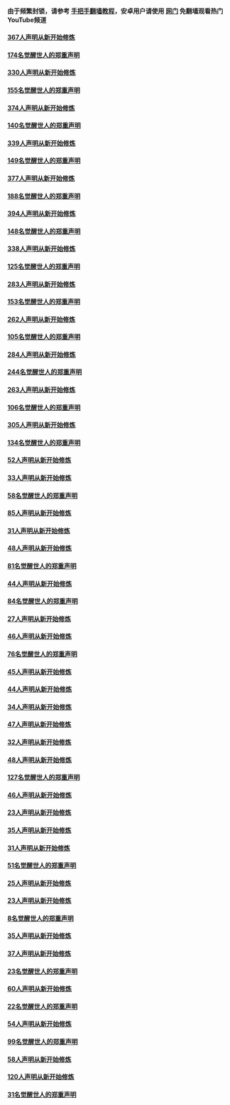 #### 由于频繁封锁，请参考 [手把手翻墙教程](https://github.com/gfw-breaker/guides/wiki/)，安卓用户请使用 [网门](https://github.com/gfw-breaker/nogfw/blob/master/dl.md?t=06080601) 免翻墙观看热门YouTube频道 

#### [367人声明从新开始修炼](../pages/91/426421.md?t=06080601) 

#### [174名觉醒世人的郑重声明](../pages/91/426420.md?t=06080601) 

#### [330人声明从新开始修炼](../pages/91/426139.md?t=06080601) 

#### [155名觉醒世人的郑重声明](../pages/91/426138.md?t=06080601) 

#### [374人声明从新开始修炼](../pages/91/425811.md?t=06080601) 

#### [140名觉醒世人的郑重声明](../pages/91/425810.md?t=06080601) 

#### [339人声明从新开始修炼](../pages/91/425690.md?t=06080601) 

#### [149名觉醒世人的郑重声明](../pages/91/425689.md?t=06080601) 

#### [377人声明从新开始修炼](../pages/91/424867.md?t=06080601) 

#### [188名觉醒世人的郑重声明](../pages/91/424866.md?t=06080601) 

#### [394人声明从新开始修炼](../pages/91/423914.md?t=06080601) 

#### [148名觉醒世人的郑重声明](../pages/91/423913.md?t=06080601) 

#### [338人声明从新开始修炼](../pages/91/423540.md?t=06080601) 

#### [125名觉醒世人的郑重声明](../pages/91/423539.md?t=06080601) 

#### [283人声明从新开始修炼](../pages/91/423296.md?t=06080601) 

#### [153名觉醒世人的郑重声明](../pages/91/423295.md?t=06080601) 

#### [262人声明从新开始修炼](../pages/91/423004.md?t=06080601) 

#### [105名觉醒世人的郑重声明](../pages/91/423003.md?t=06080601) 

#### [284人声明从新开始修炼](../pages/91/422707.md?t=06080601) 

#### [244名觉醒世人的郑重声明](../pages/91/422706.md?t=06080601) 

#### [263人声明从新开始修炼](../pages/91/422553.md?t=06080601) 

#### [106名觉醒世人的郑重声明](../pages/91/422552.md?t=06080601) 

#### [305人声明从新开始修炼](../pages/91/422153.md?t=06080601) 

#### [134名觉醒世人的郑重声明](../pages/91/422152.md?t=06080601) 

#### [52人声明从新开始修炼](../pages/91/421846.md?t=06080601) 

#### [33人声明从新开始修炼](../pages/91/421804.md?t=06080601) 

#### [58名觉醒世人的郑重声明](../pages/91/421845.md?t=06080601) 

#### [85人声明从新开始修炼](../pages/91/421769.md?t=06080601) 

#### [31人声明从新开始修炼](../pages/91/421763.md?t=06080601) 

#### [48人声明从新开始修炼](../pages/91/421605.md?t=06080601) 

#### [81名觉醒世人的郑重声明](../pages/91/421656.md?t=06080601) 

#### [44人声明从新开始修炼](../pages/91/421544.md?t=06080601) 

#### [84名觉醒世人的郑重声明](../pages/91/421543.md?t=06080601) 

#### [27人声明从新开始修炼](../pages/91/421465.md?t=06080601) 

#### [46人声明从新开始修炼](../pages/91/421454.md?t=06080601) 

#### [76名觉醒世人的郑重声明](../pages/91/421453.md?t=06080601) 

#### [45人声明从新开始修炼](../pages/91/421452.md?t=06080601) 

#### [44人声明从新开始修炼](../pages/91/421422.md?t=06080601) 

#### [34人声明从新开始修炼](../pages/91/421322.md?t=06080601) 

#### [47人声明从新开始修炼](../pages/91/421264.md?t=06080601) 

#### [32人声明从新开始修炼](../pages/91/421225.md?t=06080601) 

#### [48人声明从新开始修炼](../pages/91/421202.md?t=06080601) 

#### [127名觉醒世人的郑重声明](../pages/91/421224.md?t=06080601) 

#### [46人声明从新开始修炼](../pages/91/421203.md?t=06080601) 

#### [23人声明从新开始修炼](../pages/91/421138.md?t=06080601) 

#### [35人声明从新开始修炼](../pages/91/421122.md?t=06080601) 

#### [31人声明从新开始修炼](../pages/91/421081.md?t=06080601) 

#### [51名觉醒世人的郑重声明](../pages/91/421080.md?t=06080601) 

#### [25人声明从新开始修炼](../pages/91/421020.md?t=06080601) 

#### [23人声明从新开始修炼](../pages/91/420884.md?t=06080601) 

#### [8名觉醒世人的郑重声明](../pages/91/420883.md?t=06080601) 

#### [35人声明从新开始修炼](../pages/91/420809.md?t=06080601) 

#### [37人声明从新开始修炼](../pages/91/420766.md?t=06080601) 

#### [23名觉醒世人的郑重声明](../pages/91/420765.md?t=06080601) 

#### [60人声明从新开始修炼](../pages/91/420727.md?t=06080601) 

#### [22名觉醒世人的郑重声明](../pages/91/420726.md?t=06080601) 

#### [54人声明从新开始修炼](../pages/91/420529.md?t=06080601) 

#### [99名觉醒世人的郑重声明](../pages/91/420528.md?t=06080601) 

#### [58人声明从新开始修炼](../pages/91/420198.md?t=06080601) 

#### [120人声明从新开始修炼](../pages/91/420141.md?t=06080601) 

#### [31名觉醒世人的郑重声明](../pages/91/420197.md?t=06080601) 

